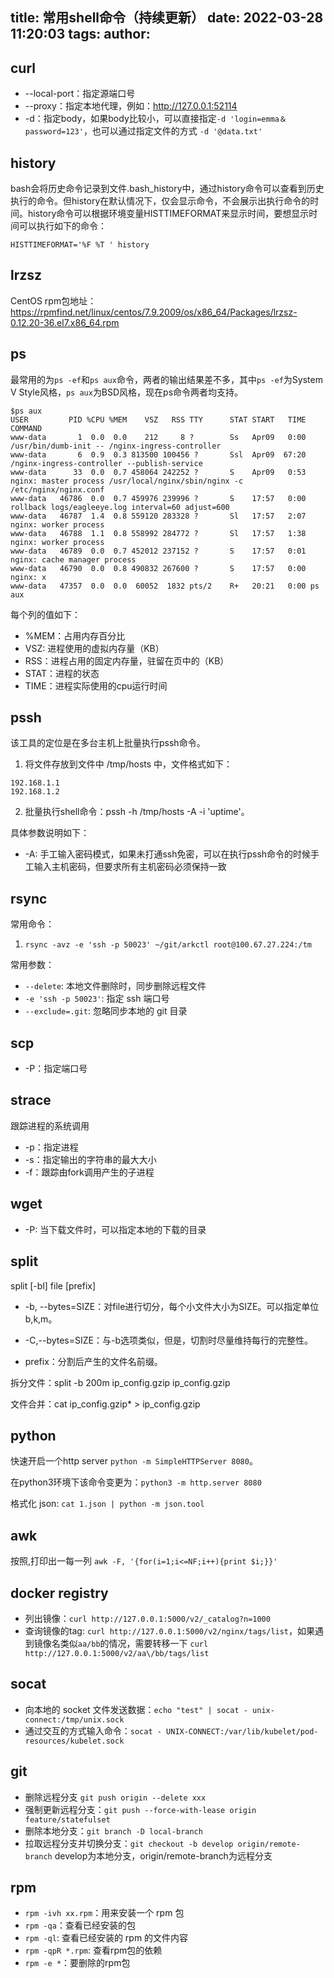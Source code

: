title: 常用shell命令（持续更新）
date: 2022-03-28 11:20:03
tags:
author:
---
## curl

- --local-port：指定源端口号
- --proxy：指定本地代理，例如：http://127.0.0.1:52114
- -d：指定body，如果body比较小，可以直接指定`-d 'login=emma＆password=123'`，也可以通过指定文件的方式 `-d '@data.txt'`

## history

bash会将历史命令记录到文件.bash_history中，通过history命令可以查看到历史执行的命令。但history在默认情况下，仅会显示命令，不会展示出执行命令的时间。history命令可以根据环境变量HISTTIMEFORMAT来显示时间，要想显示时间可以执行如下的命令：

```
HISTTIMEFORMAT='%F %T ' history
```

## lrzsz

CentOS rpm包地址：https://rpmfind.net/linux/centos/7.9.2009/os/x86_64/Packages/lrzsz-0.12.20-36.el7.x86_64.rpm

## ps

最常用的为`ps -ef`和`ps aux`命令，两者的输出结果差不多，其中`ps -ef`为System V Style风格，`ps aux`为BSD风格，现在ps命令两者均支持。

```
$ps aux
USER         PID %CPU %MEM    VSZ   RSS TTY      STAT START   TIME COMMAND
www-data       1  0.0  0.0    212     8 ?        Ss   Apr09   0:00 /usr/bin/dumb-init -- /nginx-ingress-controller
www-data       6  0.9  0.3 813500 100456 ?       Ssl  Apr09  67:20 /nginx-ingress-controller --publish-service
www-data      33  0.0  0.7 458064 242252 ?       S    Apr09   0:53 nginx: master process /usr/local/nginx/sbin/nginx -c /etc/nginx/nginx.conf
www-data   46786  0.0  0.7 459976 239996 ?       S    17:57   0:00 rollback logs/eagleeye.log interval=60 adjust=600
www-data   46787  1.4  0.8 559120 283328 ?       Sl   17:57   2:07 nginx: worker process
www-data   46788  1.1  0.8 558992 284772 ?       Sl   17:57   1:38 nginx: worker process
www-data   46789  0.0  0.7 452012 237152 ?       S    17:57   0:01 nginx: cache manager process
www-data   46790  0.0  0.8 490832 267600 ?       S    17:57   0:00 nginx: x
www-data   47357  0.0  0.0  60052  1832 pts/2    R+   20:21   0:00 ps aux
```

每个列的值如下：
- %MEM：占用内存百分比
- VSZ: 进程使用的虚拟内存量（KB）
- RSS：进程占用的固定内存量，驻留在页中的（KB）
- STAT：进程的状态
- TIME：进程实际使用的cpu运行时间


## pssh

该工具的定位是在多台主机上批量执行pssh命令。

1. 将文件存放到文件中 /tmp/hosts 中，文件格式如下：
```
192.168.1.1
192.168.1.2
```
2. 批量执行shell命令：pssh -h /tmp/hosts -A -i 'uptime'。

具体参数说明如下：
- -A: 手工输入密码模式，如果未打通ssh免密，可以在执行pssh命令的时候手工输入主机密码，但要求所有主机密码必须保持一致

## rsync

常用命令：
1. `rsync -avz -e 'ssh -p 50023' ~/git/arkctl root@100.67.27.224:/tm`

常用参数：
- `--delete`: 本地文件删除时，同步删除远程文件
- `-e 'ssh -p 50023'`: 指定 ssh 端口号
- `--exclude=.git`: 忽略同步本地的 git 目录

## scp

- -P：指定端口号

## strace

跟踪进程的系统调用

- -p：指定进程
- -s：指定输出的字符串的最大大小
- -f：跟踪由fork调用产生的子进程

## wget

- -P: 当下载文件时，可以指定本地的下载的目录

## split

split [-bl] file [prefix]

- -b, --bytes=SIZE：对file进行切分，每个小文件大小为SIZE。可以指定单位b,k,m。

- -C,--bytes=SIZE：与-b选项类似，但是，切割时尽量维持每行的完整性。

- prefix：分割后产生的文件名前缀。

拆分文件：split -b 200m ip_config.gzip ip_config.gzip

文件合并：cat ip_config.gzip* > ip_config.gzip

## python

快速开启一个http server `python -m SimpleHTTPServer 8080`。

在python3环境下该命令变更为：`python3 -m http.server 8080`

格式化 json: `cat 1.json | python -m json.tool`

## awk

按照,打印出一每一列 `awk -F, '{for(i=1;i<=NF;i++){print $i;}}'`

## docker registry

- 列出镜像：`curl http://127.0.0.1:5000/v2/_catalog?n=1000`
- 查询镜像的tag: `curl http://127.0.0.1:5000/v2/nginx/tags/list`，如果遇到镜像名类似`aa/bb`的情况，需要转移一下 `curl http://127.0.0.1:5000/v2/aa\/bb/tags/list`

## socat

- 向本地的 socket 文件发送数据：`echo "test" | socat - unix-connect:/tmp/unix.sock`
- 通过交互的方式输入命令：`socat - UNIX-CONNECT:/var/lib/kubelet/pod-resources/kubelet.sock`

## git

- 删除远程分支 `git push origin --delete xxx`
- 强制更新远程分支：`git push --force-with-lease origin feature/statefulset`
- 删除本地分支：`git branch -D local-branch`
- 拉取远程分支并切换分支：`git checkout -b develop origin/remote-branch` develop为本地分支，origin/remote-branch为远程分支

## rpm

- `rpm -ivh xx.rpm`：用来安装一个 rpm 包
- `rpm -qa`：查看已经安装的包
- `rpm -ql`: 查看已经安装的 rpm 的文件内容
- `rpm -qpR *.rpm`: 查看rpm包的依赖
- `rpm -e *`：要删除的rpm包